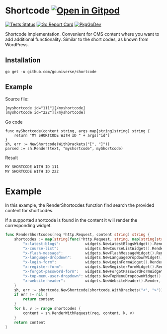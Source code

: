 # Shortcode <a href="https://gitpod.io/#https://github.com/gouniverse/shortcode" style="float:right:"><img src="https://gitpod.io/button/open-in-gitpod.svg" alt="Open in Gitpod" loading="lazy"></a>

[![Tests Status](https://github.com/gouniverse/shortcode/actions/workflows/test.yml/badge.svg?branch=main)](https://github.com/gouniverse/shortcode/actions/workflows/test.yml)
[![Go Report Card](https://goreportcard.com/badge/github.com/gouniverse/shortcode)](https://goreportcard.com/report/github.com/gouniverse/shortcode)
[![PkgGoDev](https://pkg.go.dev/badge/github.com/gouniverse/shortcode)](https://pkg.go.dev/github.com/gouniverse/shortcode)

Shortcode implementation. Convenient for CMS content where you want to add additional functionality. Similar to the short codes, as known from WordPress.

## Installation
```
go get -u github.com/gouniverse/shortcode
```

## Example

Source file:

```html
[myshortcode id="111"][/myshortcode]
[myshortcode id="222"][/myshortcode]
```

Go code
```golang
func myShortcode(content string, args map[string]string) string {
	return "MY SHORTCODE WITH ID " + args["id"]
}
sh, err := NewShortcode(WithBrackets("[", "]"))
parsed := sh.Render(text, "myshortcode", myShortcode)
```

Result
```html
MY SHORTCODE WITH ID 111
MY SHORTCODE WITH ID 222
```

# Example

In this example, the RenderShortocdes function find search the provided content for shortcodes.

If a supported shortcode is found in the content it will render the corresponding widget.

```go
func RenderShortcodes(req *http.Request, content string) string {
	shortcodes := map[string]func(*http.Request, string, map[string]string) string{
		"x-latest-blogs":           widgets.NewLatestBlogsWidget().Render,
		"x-course-list":            widgets.NewCourseListWidget().Render,
		"x-flash-message":          widgets.NewFlashMessageWidget().Render,
		"x-language-dropdown":      widgets.NewLanguageDropdownWidget().Render,
		"x-login-form":             widgets.NewLoginFormWidget().Render,
		"x-register-form":          widgets.NewRegisterFormWidget().Render,
		"x-forgot-password-form":   widgets.NewForgotPasswordFormWidget().Render,
		"x-top-menu-user-dropdown": widgets.NewTopMenuDropdownWidget().Render,
		"x-website-header":         widgets.NewWebsiteHeader().Render,
	}
	sh, err := shortcode.NewShortcode(shortcode.WithBrackets("<", ">"))
	if err != nil {
		return content
	}
	for k, v := range shortcodes {
		content = sh.RenderWithRequest(req, content, k, v)
	}
	return content
}
```
